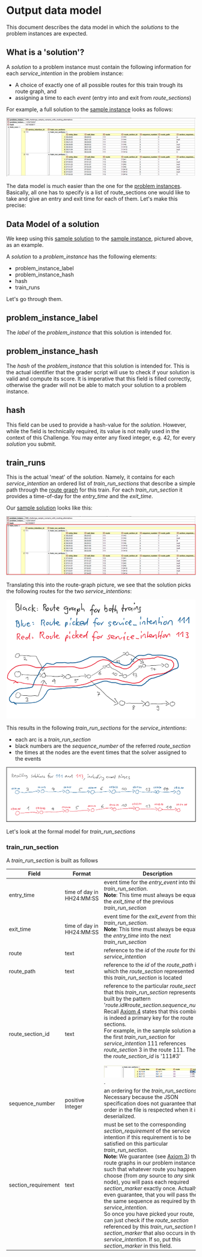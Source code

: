 # Output data model
This document describes the data model in which the _solutions_ to the problem instances are expected.

## What is a 'solution'?
A _solution_ to a problem instance must contain the following information for each _service_intention_ in the problem instance:

* A choice of exactly one of all possible routes for this train trough its route graph, and
* assigning a time to each _event_ (entry into and exit from _route_sections_)

For example, a full solution to the [sample instance](../sample_files/sample_scenario.json) looks as follows:

![](img/solution_JSON_all.png)

The data model is much easier than the one for the [problem instances](input_data_model.md). Basically, all one has to specify is a list of route_sections one would like to take and give an entry and exit time for each of them. Let's make this precise:

## Data Model of a solution

We keep using this [sample solution](../sample_files/sample_scenario_solution.json) to the [sample instance](../sample_files/sample_scenario.json), pictured above, as an example.

A _solution_ to a _problem_instance_ has the following elements:
* problem_instance_label 
* problem_instance_hash
* hash
* train_runs

Let's go through them. 

## problem_instance_label 
The _label_ of the _problem_instance_ that this solution is intended for.

## problem_instance_hash 
The _hash_ of the _problem_instance_ that this solution is intended for. This is the actual identifier that the grader script will use to check if your solution is valid and compute its score. It is imperative that this field is filled correctly, otherwise the grader will not be able to match your solution to a problem instance.

## hash
This field can be used to provide a hash-value for the _solution_. However, while the field is technically required, its value is not really used in the context of this Challenge. You may enter any fixed integer, e.g. 42, for every _solution_ you submit.

## train_runs 
This is the actual 'meat' of the _solution_. Namely, it contains for each _service_intention_ an ordered list of _train_run_sections_ that describe a simple path through the [route graph](input_data_model.md#routes) for this train. For each _train_run_section_ it provides a time-of-day for the _entry_time_ and the _exit_time_.

Our [sample solution](../sample_files/sample_scenario_solution.json) looks like this:

![](img/solution_JSON_train_run_sections.png)

Translating this into the route-graph picture, we see that the solution picks the following routes for the two _service_intentions_:

![](img/solution_routes.png)

This results in the following _train_run_sections_ for the _service_intentions_:

* each arc is a _train_run_section_
* black numbers are the _sequence_number_ of the referred _route_section_
* the times at the nodes are the event times that the solver assigned to the events

![](img/solution_sections_and_times.png)

Let's look at the formal model for _train_run_sections_

### train_run_section 
A _train_run_section_ is built as follows

| Field                                                                                         | Format                            | Description    |
| -------------     |-------------      | -----         |
| entry_time   | time of day in HH24:MM:SS                         | event time for the _entry_event_ into this _train_run_section_. <br>__Note__: This time must always be equal to the _exit_time_ of the previous _train_run_section_    |
| exit_time    | time of day in HH24:MM:SS                         | event time for the _exit_event_ from this _train_run_section_. <br>__Note__: This time must always be equal to the _entry_time_ into the next _train_run_section_    |
| route    | text                         | reference to the _id_ of the _route_ for this _service_intention_ |
| route_path    | text                         | reference to the _id_ of the _route_path_ in which the _route_section_ represented by this _train_run_section_ is located |
| route_section_id    | text                         | reference to the particular _route_section_ that this _train_run_section_ represents. It is built by the pattern '_route_._id_#_route_section_._sequence_number_'. Recall [Axiom 4](input_data_model.md#axiom-4-key-for-route_sections) states that this combination is indeed a primary key for the route sections.<br>For example, in the sample solution above, the first _train_run_section_ for _service_intention_ 111 references _route_section_ 3 in the route 111. Therefore the _route_section_id_ is '111#3'<br><br>![](img/solution_JSON_route_section_id.png).  |
| sequence_number    | positive Integer                         | an ordering for the _train_run_sections_. Necessary because the JSON specification does not guarantee that the order in the file is respected when it is deserialized. |
| section_requirement    | text                         | must be set to the corresponding _section_requirement_ of the service intention if this requirement is to be satisfied on this particular _train_run_section_. <br> __Note:__  We guarantee (see [Axiom 3](input_data_model.md#axiom-3-well-behaved-route-graphs)) that the route graphs in our problem instances are such that whatever route you happen to choose (from _any_ source to _any_ sink node), you will pass each required _section_marker_ exactly once. Actually, we even guarantee, that you will pass them in the same sequence as required by the _service_intention_. <br>So once you have picked your route, you can just check if the _route_section_ referenced by this _train_run_section_ has a _section_marker_ that also occurs in the _service_intention_. If so, put this _section_marker_ in this field.

